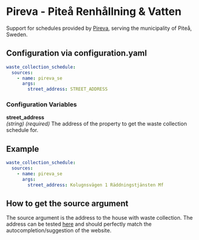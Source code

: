 # Pireva - Piteå Renhållning & Vatten 

Support for schedules provided by [Pireva](https://www.pireva.se/tomningsschema/), serving the municipality of Piteå, Sweden.

## Configuration via configuration.yaml

```yaml
waste_collection_schedule:
  sources:
    - name: pireva_se
      args:
        street_address: STREET_ADDRESS
```

### Configuration Variables

**street_address**  
*(string) (required)* The address of the property to get the waste collection schedule for.

## Example

```yaml
waste_collection_schedule:
  sources:
    - name: pireva_se
      args:
        street_address: Kolugnsvägen 1 Räddningstjänsten Mf
```

## How to get the source argument

The source argument is the address to the house with waste collection. The address can be tested 
[here](https://www.pireva.se/tomningsschema/) and should perfectly match the autocompletion/suggestion of the website.
